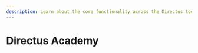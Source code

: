 ```yaml
---
description: Learn about the core functionality across the Directus toolkit in this guided video and text-based course.
---
```


# Directus Academy

<ListChildren />
